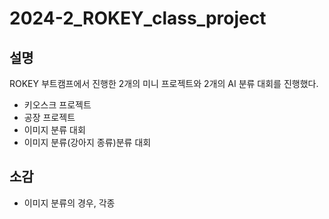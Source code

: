# 2024-2_ROKEY_class_project
## 설명
ROKEY 부트캠프에서 진행한 2개의 미니 프로젝트와 2개의 AI 분류 대회를 진행했다.
- 키오스크 프로젝트
- 공장 프로젝트
- 이미지 분류 대회
- 이미지 분류(강아지 종류)분류 대회

## 소감
- 이미지 분류의 경우, 각종 
